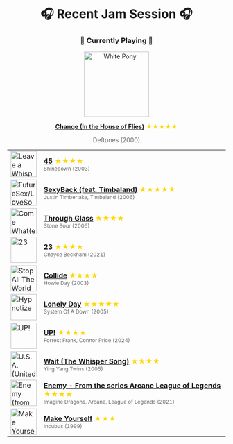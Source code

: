 <div align='center'>

# 🎧 Recent Jam Session 🎧

<h3>🎵 Currently Playing 🎵</h3>

<a href="https://open.spotify.com/track/51c94ac31swyDQj9B3Lzs3"><img src="https://i.scdn.co/image/ab67616d0000b2735c53799f473fa3e1a48c00ed" width="150" height="150" alt="White Pony" /></a>

<b><a href="https://open.spotify.com/track/51c94ac31swyDQj9B3Lzs3">Change (In the House of Flies)</a></b><span style="color: gold;"> ★★★★★</span>

<span style="color: #666;">Deftones (2000)</span>

<table style='margin: 0 auto; max-width: 550px;'>
<tr>
<td width="60"><a href="https://open.spotify.com/track/420JGkyLfLUZcgBHKiIK9v"><img src="https://i.scdn.co/image/ab67616d0000b273d609342d04c349815b5fe099" width="60" height="60" alt="Leave a Whisper (Deluxe Edition)" /></a></td>
<td><b><a href="https://open.spotify.com/track/420JGkyLfLUZcgBHKiIK9v">45</a></b> <span style="color: gold;"> ★★★★</span><br><span style="font-size: 12px; color: #666;">Shinedown (2003)</span></td>
</tr>
<tr>
<td width="60"><a href="https://open.spotify.com/track/0O45fw2L5vsWpdsOdXwNAR"><img src="https://i.scdn.co/image/ab67616d0000b273c6ba98fd3f3b396a6c6f7091" width="60" height="60" alt="FutureSex/LoveSounds" /></a></td>
<td><b><a href="https://open.spotify.com/track/0O45fw2L5vsWpdsOdXwNAR">SexyBack (feat. Timbaland)</a></b> <span style="color: gold;"> ★★★★★</span><br><span style="font-size: 12px; color: #666;">Justin Timberlake, Timbaland (2006)</span></td>
</tr>
<tr>
<td width="60"><a href="https://open.spotify.com/track/5NeIONQWJ25uPylJBJiO4c"><img src="https://i.scdn.co/image/ab67616d0000b273b424aeb510016daa1bc0251c" width="60" height="60" alt="Come What(ever) May [10th Anniversary Edition]" /></a></td>
<td><b><a href="https://open.spotify.com/track/5NeIONQWJ25uPylJBJiO4c">Through Glass</a></b> <span style="color: gold;"> ★★★★</span><br><span style="font-size: 12px; color: #666;">Stone Sour (2006)</span></td>
</tr>
<tr>
<td width="60"><a href="https://open.spotify.com/track/1ZpPaBDswjV3VSUKqLDXPE"><img src="https://i.scdn.co/image/ab67616d0000b2738dad7cd9e76fa42013c50d44" width="60" height="60" alt="23" /></a></td>
<td><b><a href="https://open.spotify.com/track/1ZpPaBDswjV3VSUKqLDXPE">23</a></b> <span style="color: gold;"> ★★★★</span><br><span style="font-size: 12px; color: #666;">Chayce Beckham (2021)</span></td>
</tr>
<tr>
<td width="60"><a href="https://open.spotify.com/track/6dwkFmLUz6hx2CZG2EqLol"><img src="https://i.scdn.co/image/ab67616d0000b27305f94511cc38a2f4652d9f9c" width="60" height="60" alt="Stop All The World Now" /></a></td>
<td><b><a href="https://open.spotify.com/track/6dwkFmLUz6hx2CZG2EqLol">Collide</a></b> <span style="color: gold;"> ★★★★</span><br><span style="font-size: 12px; color: #666;">Howie Day (2003)</span></td>
</tr>
<tr>
<td width="60"><a href="https://open.spotify.com/track/1VNWaY3uNfoeWqb5U8x2QX"><img src="https://i.scdn.co/image/ab67616d0000b273f5e7b2e5adaa87430a3eccff" width="60" height="60" alt="Hypnotize" /></a></td>
<td><b><a href="https://open.spotify.com/track/1VNWaY3uNfoeWqb5U8x2QX">Lonely Day</a></b> <span style="color: gold;"> ★★★★★</span><br><span style="font-size: 12px; color: #666;">System Of A Down (2005)</span></td>
</tr>
<tr>
<td width="60"><a href="https://open.spotify.com/track/50utqknCBo0N3QAQbXIPKV"><img src="https://i.scdn.co/image/ab67616d0000b27308514486451188b525106b88" width="60" height="60" alt="UP!" /></a></td>
<td><b><a href="https://open.spotify.com/track/50utqknCBo0N3QAQbXIPKV">UP!</a></b> <span style="color: gold;"> ★★★★</span><br><span style="font-size: 12px; color: #666;">Forrest Frank, Connor Price (2024)</span></td>
</tr>
<tr>
<td width="60"><a href="https://open.spotify.com/track/5Y78yINSOCW6xbOfGWNBg4"><img src="https://i.scdn.co/image/ab67616d0000b273123e64de8c798635904e0c60" width="60" height="60" alt="U.S.A. (United State of Atlanta)" /></a></td>
<td><b><a href="https://open.spotify.com/track/5Y78yINSOCW6xbOfGWNBg4">Wait (The Whisper Song)</a></b> <span style="color: gold;"> ★★★★</span><br><span style="font-size: 12px; color: #666;">Ying Yang Twins (2005)</span></td>
</tr>
<tr>
<td width="60"><a href="https://open.spotify.com/track/5UlnuulVAVmmesw4VzqHdG"><img src="https://i.scdn.co/image/ab67616d0000b27337706d3b594fa52d5a1ef026" width="60" height="60" alt="Enemy (from the series Arcane League of Legends)" /></a></td>
<td><b><a href="https://open.spotify.com/track/5UlnuulVAVmmesw4VzqHdG">Enemy - From the series Arcane League of Legends</a></b> <span style="color: gold;"> ★★★★</span><br><span style="font-size: 12px; color: #666;">Imagine Dragons, Arcane, League of Legends (2021)</span></td>
</tr>
<tr>
<td width="60"><a href="https://open.spotify.com/track/7GkgOD5KQtoOFXYyY9mySX"><img src="https://i.scdn.co/image/ab67616d0000b27374fad40214d982351347e46e" width="60" height="60" alt="Make Yourself" /></a></td>
<td><b><a href="https://open.spotify.com/track/7GkgOD5KQtoOFXYyY9mySX">Make Yourself</a></b> <span style="color: gold;"> ★★★</span><br><span style="font-size: 12px; color: #666;">Incubus (1999)</span></td>
</tr>
</table>
</div>

